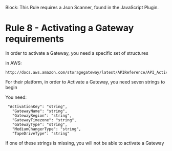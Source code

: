Block: This Rule requires a Json Scanner, found in the JavaScript Plugin.

# Rule 8 - Activating a Gateway requirements

In order to activate a Gateway, you need a specific set of structures

in AWS: 

```
http://docs.aws.amazon.com/storagegateway/latest/APIReference/API_ActivateGateway.html#API_ActivateGateway_RequestSyntax
```

For their platform, in order to Activate a Gateway, you need seven strings to begin

You need:
```
 "ActivationKey": "string",
   "GatewayName": "string",
   "GatewayRegion": "string",
   "GatewayTimezone": "string",
   "GatewayType": "string",
   "MediumChangerType": "string",
   "TapeDriveType": "string"
```
If one of these strings is missing, you will not be able to activate a Gateway
